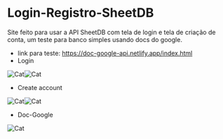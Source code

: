 # Login-Registro-SheetDB
Site feito para usar a API SheetDB com tela de login e tela de criação de conta, um teste para banco simples usando docs do google.
 - link para teste: https://doc-google-api.netlify.app/index.html
 - Login

![Cat](https://media.discordapp.net/attachments/876828789152313344/1037849798809759786/unknown.png?width=417&height=431)![Cat](https://media.discordapp.net/attachments/876828789152313344/1037849799191429200/unknown.png?width=459&height=430)

 - Create account

![Cat](https://media.discordapp.net/attachments/876828789152313344/1037850945154990130/unknown.png?width=505&height=482)![Cat](https://media.discordapp.net/attachments/876828789152313344/1037851557384966174/unknown.png?width=505&height=482)

 - Doc-Google

![Cat](https://media.discordapp.net/attachments/876828789152313344/1037851975414452254/unknown.png?width=348&height=122)

